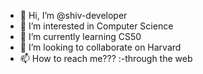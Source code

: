 - 👋 Hi, I’m @shiv-developer
- 👀 I’m interested in Computer Science
- 🌱 I’m currently learning CS50 
- 💞️ I’m looking to collaborate on Harvard
- 📫 How to reach me??? :-through the web

<!---
shiv-developer/shiv-developer is a ✨ special ✨ repository because its `README.md` (this file) appears on your GitHub profile.
You can click the Preview link to take a look at your changes.
--->
